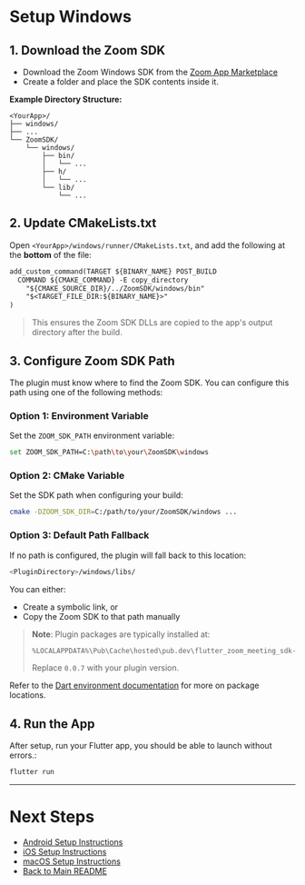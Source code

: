 # Setup Windows

## 1. Download the Zoom SDK

- Download the Zoom Windows SDK from the [Zoom App Marketplace](https://marketplace.zoom.us/)
- Create a folder and place the SDK contents inside it.

**Example Directory Structure:**

```
<YourApp>/
├── windows/
├── ...
└── ZoomSDK/
    └── windows/
        ├── bin/
        │   └── ...
        ├── h/
        │   └── ...
        └── lib/
            └── ...
```

## 2. Update CMakeLists.txt

Open `<YourApp>/windows/runner/CMakeLists.txt`, and add the following at the **bottom** of the file:

```txt
add_custom_command(TARGET ${BINARY_NAME} POST_BUILD
  COMMAND ${CMAKE_COMMAND} -E copy_directory
    "${CMAKE_SOURCE_DIR}/../ZoomSDK/windows/bin"
    "$<TARGET_FILE_DIR:${BINARY_NAME}>"
)
```

> This ensures the Zoom SDK DLLs are copied to the app's output directory after the build.

## 3. Configure Zoom SDK Path

The plugin must know where to find the Zoom SDK. You can configure this path using one of the following methods:

### Option 1: Environment Variable

Set the `ZOOM_SDK_PATH` environment variable:

```bash
set ZOOM_SDK_PATH=C:\path\to\your\ZoomSDK\windows
```

### Option 2: CMake Variable

Set the SDK path when configuring your build:

```bash
cmake -DZOOM_SDK_DIR=C:/path/to/your/ZoomSDK/windows ...
```

### Option 3: Default Path Fallback

If no path is configured, the plugin will fall back to this location:

```bash
<PluginDirectory>/windows/libs/
```

You can either:

- Create a symbolic link, or  
- Copy the Zoom SDK to that path manually

> **Note**: Plugin packages are typically installed at:
>
> ```bash
> %LOCALAPPDATA%\Pub\Cache\hosted\pub.dev\flutter_zoom_meeting_sdk-0.0.7
> ```
>
> Replace `0.0.7` with your plugin version.

Refer to the [Dart environment documentation](https://dart.dev/tools/pub/environment-variables) for more on package locations.

## 4. Run the App

After setup, run your Flutter app, you should be able to launch without errors.:

```bash
flutter run
```

---

# Next Steps

- [Android Setup Instructions](./README_ANDROID.md)
- [iOS Setup Instructions](./README_IOS.md)
- [macOS Setup Instructions](./README_MACOS.md)
- [Back to Main README](./README.md)

